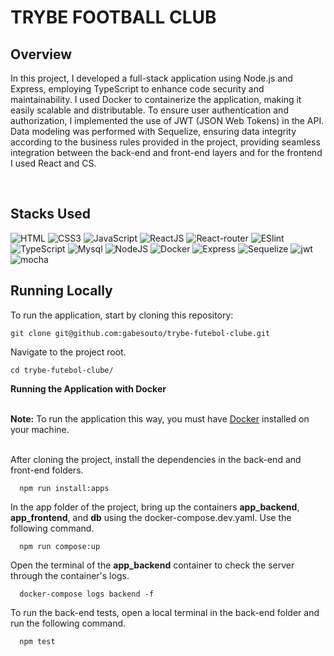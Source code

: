 # TRYBE FOOTBALL CLUB
## Overview

In this project, I developed a full-stack application using Node.js and Express, employing TypeScript to enhance code security and maintainability. I used Docker to containerize the application, making it easily scalable and distributable. To ensure user authentication and authorization, I implemented the use of JWT (JSON Web Tokens) in the API. Data modeling was performed with Sequelize, ensuring data integrity according to the business rules provided in the project, providing seamless integration between the back-end and front-end layers and for the frontend I used React and CS.

<br />

## Stacks Used

<div>
   <img src='https://img.shields.io/badge/HTML5-E34F26?style=for-the-badge&logo=html5&logoColor=white' alt='HTML' />
    <img src='https://img.shields.io/badge/CSS3-1572B6?style=for-the-badge&logo=css3&logoColor=white' alt='CSS3' />
    <img src='https://img.shields.io/badge/JavaScript-F7DF1E?style=for-the-badge&logo=javascript&logoColor=black' alt='JavaScript' />
    <img src='https://img.shields.io/badge/React-20232A?style=for-the-badge&logo=react&logoColor=61DAFB' alt='ReactJS' />
    <img src='https://img.shields.io/badge/React_Router-CA4245?style=for-the-badge&logo=react-router&logoColor=white' alt='React-router' />
    <img src='https://img.shields.io/badge/eslint-3A33D1?style=for-the-badge&logo=eslint&logoColor=white' alt='ESlint' />
    <img src="https://img.shields.io/badge/TypeScript-007ACC?style=for-the-badge&logo=typescript&logoColor=white" alt="TypeScript"/>
    <img src="https://img.shields.io/badge/MySQL-005C84?style=for-the-badge&logo=mysql&logoColor=white" alt="Mysql"/>
    <img src="https://img.shields.io/badge/Node.js-339933?style=for-the-badge&logo=nodedotjs&logoColor=white" alt="NodeJS"/>
    <img src="https://img.shields.io/badge/Docker-2CA5E0?style=for-the-badge&logo=docker&logoColor=white" alt="Docker"/>
    <img src="https://img.shields.io/badge/Express.js-000000?style=for-the-badge&logo=express&logoColor=white" alt="Express"/>
    <img src="https://img.shields.io/badge/Sequelize-52B0E7?style=for-the-badge&logo=Sequelize&logoColor=white" alt="Sequelize"/>
    <img src="https://img.shields.io/badge/JWT-000000?style=for-the-badge&logo=JSON%20web%20tokens&logoColor=white" alt="jwt"/>
    <img src="https://img.shields.io/badge/Mocha-8D6748?style=for-the-badge&logo=Mocha&logoColor=white" alt="mocha"/>
</div>

## Running Locally

To run the application, start by cloning this repository:

    git clone git@github.com:gabesouto/trybe-futebol-clube.git
    
Navigate to the project root.

    cd trybe-futebol-clube/


   <summary><strong>Running the Application with Docker</strong></summary> 
  </br>
  
  <strong>Note:</strong> To run the application this way, you must have [Docker](https://www.docker.com/) installed on your machine.
  
  </br>
  After cloning the project, install the dependencies in the back-end and front-end folders.
  
      npm run install:apps
  
  In the app folder of the project, bring up the containers <strong>app_backend</strong>, <strong>app_frontend</strong>, and <strong>db</strong> using the docker-compose.dev.yaml. Use the following command.
  
      npm run compose:up
    
  Open the terminal of the <strong>app_backend</strong> container to check the server through the container's logs.
  
      docker-compose logs backend -f
  
  To run the back-end tests, open a local terminal in the back-end folder and run the following command.
  
      npm test


